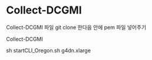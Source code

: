 # Collect-DCGMI

Collect-DCGMI 파일 git clone 한다음 안에 pem 파일 넣어주기

Collect-DCGMI

sh startCLI_Oregon.sh g4dn.xlarge

